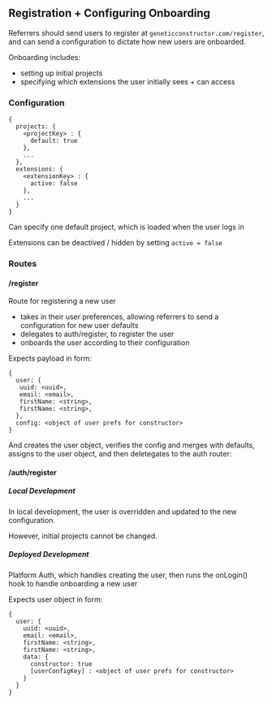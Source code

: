 ## Registration + Configuring Onboarding

Referrers should send users to register at `geneticconstructor.com/register`, and can send a configuration to dictate how new users are onboarded.

Onboarding includes:

- setting up initial projects
- specifying which extensions the user initially sees + can access

### Configuration

```
{
  projects: {
    <projectKey> : {
      default: true
    },
    ...
  },
  extensions: {
    <extensionKey> : {
      active: false
    },
    ...
  }
}
```

Can specify one default project, which is loaded when the user logs in

Extensions can be deactived / hidden by setting `active = false`

### Routes

#### /register

Route for registering a new user

 - takes in their user preferences, allowing referrers to send a configuration for new user defaults
 - delegates to auth/register, to register the user
 - onboards the user according to their configuration

Expects payload in form:

```
{
  user: {
   uuid: <uuid>,
   email: <email>,
   firstName: <string>,
   firstName: <string>,
  },
  config: <object of user prefs for constructor>
}
```

And creates the user object, verifies the config and merges with defaults, assigns to the user object, and then deletegates to the auth router:

#### /auth/register

##### Local Development

In local development, the user is overridden and updated to the new configuration.

However, initial projects cannot be changed.

##### Deployed Development

Platform Auth, which handles creating the user, then runs the onLogin() hook to handle onboarding a new user

Expects user object in form:

```
{
  user: {
    uuid: <uuid>,
    email: <email>,
    firstName: <string>,
    firstName: <string>,
    data: {
      constructor: true
      [userConfigKey] : <object of user prefs for constructor>
    }
  }
}
```